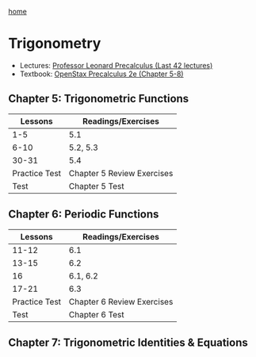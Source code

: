 [home](/README.md)
# Trigonometry
- Lectures: [Professor Leonard Precalculus (Last 42 lectures)](https://www.youtube.com/watch?v=c41QejoWnb4&list=PLDesaqWTN6ESsmwELdrzhcGiRhk5DjwLP&index=74)
- Textbook: [OpenStax Precalculus 2e (Chapter 5-8)](https://openstax.org/books/precalculus-2e)

## Chapter 5: Trigonometric Functions
Lessons | Readings/Exercises
--- | ---
1-5 | 5.1
6-10 | 5.2, 5.3
30-31 | 5.4
Practice Test | Chapter 5 Review Exercises
Test | Chapter 5 Test

## Chapter 6: Periodic Functions
Lessons | Readings/Exercises
--- | ---
11-12 | 6.1
13-15 | 6.2
16 | 6.1, 6.2
17-21 | 6.3
Practice Test | Chapter 6 Review Exercises
Test | Chapter 6 Test

## Chapter 7: Trigonometric Identities & Equations
Lessons | Readings/Exercises
--- | ---
22-24 | 7.1, 7.5
25-26 | 7.2
27-28 | 7.3
29 | 7.4
35 | 7.6
Practice Test | Chapter 7 Review Exercises
Test | Chapter 7 Test

## Chapter 8: Further Applications of Trigonometry
Lessons | Readings/Exercises
--- | ---
32 | 8.1
33 | 8.2
34 | 8.1, 8.2
36-40 | 8.3
41-42 | 8.4
Practice Test | Chapter 8 Review Exercises
Test | Chapter 8 Test